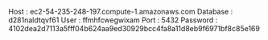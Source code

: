 Host     : ec2-54-235-248-197.compute-1.amazonaws.com
Database : d281naldtqvf61
User     : ffmhfcwegwixam
Port     : 5432
Password : 4102dea2d7113a5fff04b624aa9ed30929bcc4fa8a11d8eb9f6971bf8c85e169
